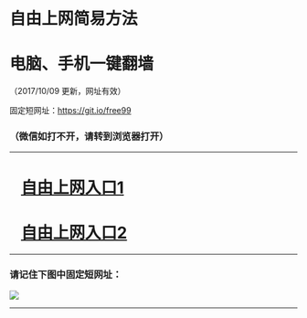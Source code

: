 ﻿# 自由上网简易方法

# 电脑、手机一键翻墙

（2017/10/09 更新，网址有效）

固定短网址：https://git.io/free99

### （微信如打不开，请转到浏览器打开）


***





# &nbsp;&nbsp; <a href="http://ft2500725999.fwq-tz-1001.info/fwqtz01.html?t=100900113098 " target="_blank">自由上网入口1</a>
# &nbsp;&nbsp; <a href="http://ft468230603.fwq-tz-1002.info/fwqtz02.html?t=100900121251 " target="_blank">自由上网入口2</a>
***

### 请记住下图中固定短网址：

<img src="https://s3-us-west-2.amazonaws.com/fwq-1001/yjfq-20170905okok.png" /> 


***

